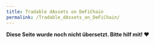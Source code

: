 ```yaml
---
title: Tradable dAssets on DeFiChain
permalink: /Tradable_dAssets_on_DeFiChain/
---
```


**Diese Seite wurde noch nicht übersetzt. Bitte hilf mit! ❤**
